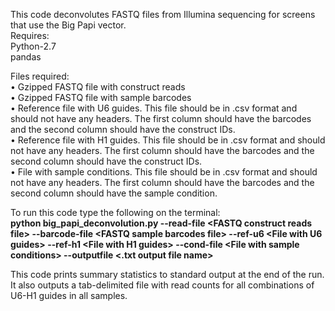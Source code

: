 This code deconvolutes FASTQ files from Illumina sequencing for screens that use the Big Papi vector.<br/>
Requires:<br/>
Python-2.7<br/>
pandas <br/>


Files required:<br/>
• Gzipped FASTQ file with construct reads<br/>
• Gzipped FASTQ file with sample barcodes<br/>
• Reference file with U6 guides. This file should be in .csv format and should not have any headers. The first column should have the barcodes and the second column should have the construct IDs.<br/>
• Reference file with H1 guides. This file should be in .csv format and should not have any headers. The first column should have the barcodes and the second column should have the construct IDs.<br/>
• File with sample conditions. This file should be in .csv format and should not have any headers. The first column should have the barcodes and the second column should have the sample condition.<br/>


To run this code type the following on the terminal:<br/>
<b>python big_papi_deconvolution.py --read-file \<FASTQ construct reads file\> --barcode-file \<FASTQ sample barcodes file\> --ref-u6 \<File with U6 guides\> --ref-h1 \<File with H1 guides\> --cond-file \<File with sample conditions\> --outputfile \<.txt output file name\> <br/></b>

This code prints summary statistics to standard output at the end of the run. It also outputs a tab-delimited file with read counts for all combinations of U6-H1 guides in all samples. 


